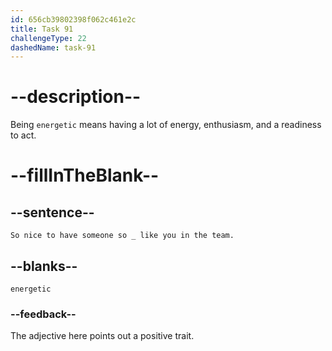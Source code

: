 ```yaml
---
id: 656cb39802398f062c461e2c
title: Task 91
challengeType: 22
dashedName: task-91
---
```


<!--
AUDIO REFERENCE:
Sophie: So nice to have someone so energetic like you in the team.
-->

# --description--

Being `energetic` means having a lot of energy, enthusiasm, and a readiness to act.

# --fillInTheBlank--

## --sentence--

`So nice to have someone so _ like you in the team.`

## --blanks--

`energetic`

### --feedback--

The adjective here points out a positive trait.
